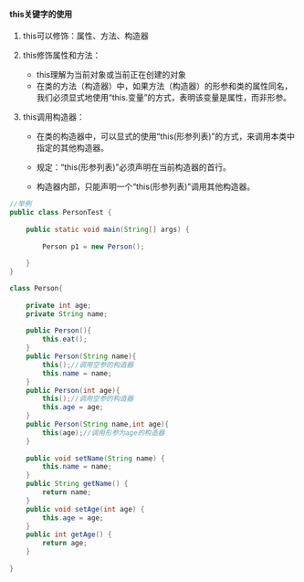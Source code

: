 #### this关键字的使用

1. this可以修饰：属性、方法、构造器

2. this修饰属性和方法：
  
   * this理解为当前对象或当前正在创建的对象
   * 在类的方法（构造器）中，如果方法（构造器）的形参和类的属性同名，我们必须显式地使用“this.变量”的方式，表明该变量是属性，而非形参。
   
3. this调用构造器：

   * 在类的构造器中，可以显式的使用“this(形参列表)”的方式，来调用本类中指定的其他构造器。

   * 规定：“this(形参列表)”必须声明在当前构造器的首行。
   * 构造器内部，只能声明一个“this(形参列表)”调用其他构造器。

   

```java
//举例
public class PersonTest {
    
	public static void main(String[] args) {
		
        Person p1 = new Person();
		
	}
}

class Person{
    
	private int age;
	private String name;
    
    public Person(){
        this.eat();
    }
    public Person(String name){
        this();//调用空参的构造器
        this.name = name;
    }
	public Person(int age){
        this();//调用空参的构造器
        this.age = age;
    }
    public Person(String name,int age){
        this(age);//调用形参为age的构造器
    }
    
	public void setName(String name) {
		this.name = name;
	}
  	public String getName() {
		return name;
	}	
	public void setAge(int age) {
		this.age = age;
	}	
	public int getAge() {
		return age;
	}
	
}

```





​	